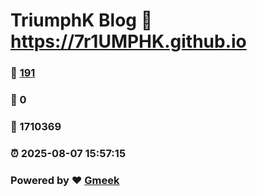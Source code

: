 # TriumphK Blog :link: https://7r1UMPHK.github.io 
### :page_facing_up: [191](https://7r1UMPHK.github.io/tag.html) 
### :speech_balloon: 0 
### :hibiscus: 1710369 
### :alarm_clock: 2025-08-07 15:57:15 
### Powered by :heart: [Gmeek](https://github.com/Meekdai/Gmeek)
